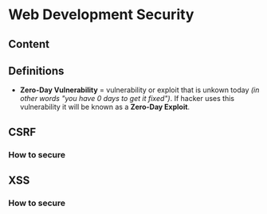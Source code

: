 # Web Development Security

## Content

## Definitions

- **Zero-Day Vulnerability** = vulnerability or exploit that is unkown today *(in other words "you have 0 days to get it fixed")*. If hacker uses this vulnerability it will be known as a **Zero-Day Exploit**.

## CSRF

### How to secure

## XSS

### How to secure

##
